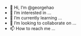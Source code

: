 - 👋 Hi, I’m @georgehao
- 👀 I’m interested in ...
- 🌱 I’m currently learning ...
- 💞️ I’m looking to collaborate on ...
- 📫 How to reach me ...

<!---
georgehao/georgehao is a ✨ special ✨ repository because its `README.md` (this file) appears on your GitHub profile.
You can click the Preview link to take a look at your changes.
--->
